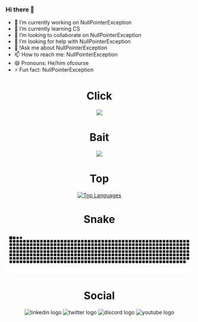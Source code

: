 ### Hi there 👋


- 🔭 I’m currently working on NullPointerException
- 🌱 I’m currently learning CS
- 👯 I’m looking to collaborate on NullPointerException
- 🤔 I’m looking for help with NullPointerException
- 💬 !Ask me about NullPointerException
- 📫 How to reach me: NullPointerException
- 😄 Pronouns: He/him ofcourse
- ⚡ Fun fact: NullPointerException



<div align="center">
  <h1>Click</h1>
  <img src="https://moe-counter.glitch.me/get/@tientt3006?theme=gelbooru">
</div>



<div align="center">
  <h1>Bait</h1>
  <img height="200" src="https://media.tenor.com/CGejUFxWrU4AAAAM/konosuba-kazuma.gif"  />
</div>



<div align="center">
  <h1>Top</h1>
  <div>
    <a href="https://github.com/tientt3006">
      <img src="https://github-readme-stats.vercel.app/api/top-langs/?username=tientt3006&layout=compact&theme=dark" alt="Top Languages">
    </a>
  </div>
</div>



<div align="center">
  <h1>Snake</h1>
  <div>
    <a href="https://github.com/tientt3006">
      <img src="https://raw.githubusercontent.com/tientt3006/tientt3006/output/snake.svg" alt="Snake animation" />
    </a>
  </div>
</div>



<div align="center">
  <h1>Social</h1>
  <img src="https://raw.githubusercontent.com/maurodesouza/profile-readme-generator/master/src/assets/icons/social/linkedin/default.svg" width="52" height="40" alt="linkedin logo"  />
  <img src="https://raw.githubusercontent.com/maurodesouza/profile-readme-generator/master/src/assets/icons/social/twitter/default.svg" width="52" height="40" alt="twitter logo"  />
  <img src="https://raw.githubusercontent.com/maurodesouza/profile-readme-generator/master/src/assets/icons/social/discord/default.svg" width="52" height="40" alt="discord logo"  />
  <img src="https://raw.githubusercontent.com/maurodesouza/profile-readme-generator/master/src/assets/icons/social/youtube/default.svg" width="52" height="40" alt="youtube logo"  />
</div>
